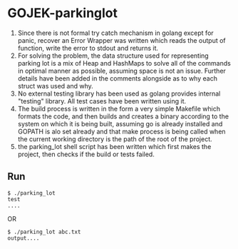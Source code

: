 # GOJEK-parkinglot


1. Since there is not formal try catch mechanism in golang except for panic, recover an Error Wrapper was written which reads the output of function, write the error to stdout and returns it.
2. For solving the problem, the data structure used for representing parking lot is a mix of Heap and HashMaps to solve all of the commands in optimal manner as possible, assuming space is not an issue. Further details have been added in the comments alongside as to why each struct was used and why.
3. No external testing library has been used as golang provides internal "testing" library. All test cases have been written using it.
4. The build process is written in the form a very simple Makefile which formats the code, and then builds and creates a binary according to the system on which it is being built, assuming go is already installed and GOPATH is alo set already and that make process is being called when the current working directory is the path of the root of the project.
5. the parking_lot shell script has been written which first makes the project, then checks if the build or tests failed.


## Run
```
$ ./parking_lot
test
....
```
OR
```
$ ./parking_lot abc.txt
output....
```